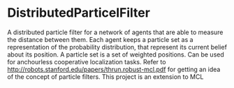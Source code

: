 # DistributedParticelFilter
A distributed particle filter for a network of agents that are able to measure the distance between them. Each agent keeps a particle set as a representation of the probability distribution, that represent its current belief about its position. A particle set is a set of weighted positions. Can be used for anchourless cooperative localization tasks. Refer to http://robots.stanford.edu/papers/thrun.robust-mcl.pdf for getting an idea of the concept of particle filters. This project is an extension to MCL
